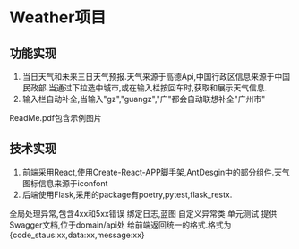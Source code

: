 # Weather项目

## 功能实现
1. 当日天气和未来三日天气预报.天气来源于高德Api,中国行政区信息来源于中国民政部.当通过下拉选中城市,或在输入栏按回车时,获取和展示天气信息.
2. 输入栏自动补全,当输入"gz","guangz","广"都会自动联想补全"广州市"

ReadMe.pdf包含示例图片



## 技术实现

1. 前端采用React,使用Create-React-APP脚手架,AntDesgin中的部分组件.天气图标信息来源于iconfont
2. 后端使用Flask,采用的package有poetry,pytest,flask_restx.

全局处理异常,包含4xx和5xx错误
绑定日志,蓝图
自定义异常类
单元测试
提供Swagger文档,位于domain/api处
给前端返回统一的格式.格式为{code_staus:xx,data:xx,message:xx}